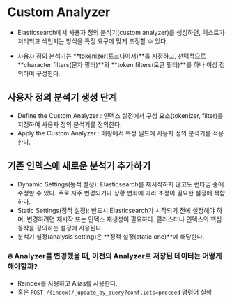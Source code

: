 # Custom Analyzer
- Elasticsearch에서 사용자 정의 분석기(custom analyzer)를 생성하면, 텍스트가 처리되고 색인되는 방식을 특정 요구에 맞게 조정할 수 있다.

- 사용자 정의 분석기는 **tokenizer(토크나이저)**를 지정하고, 선택적으로 **character filters(문자 필터)**와 **token filters(토큰 필터)**를 하나 이상 정의하여 구성한다.

## 사용자 정의 분석기 생성 단계
- Define the Custom Analyzer : 인덱스 설정에서 구성 요소(tokenizer, filter)를 지정하여 사용자 정의 분석기를 정의한다.
- Apply the Custom Analyzer : 매핑에서 특정 필드에 사용자 정의 분석기를 적용한다.

## 기존 인덱스에 새로운 분석기 추가하기
- Dynamic Settings(동적 설정): Elasticsearch를 재시작하지 않고도 런타임 중에 수정할 수 있다. 주로 자주 변경되거나 상황 변화에 따라 조정이 필요한 설정에 적합하다.
- Static Settings(정적 설정): 반드시 Elasticsearch가 시작되기 전에 설정해야 하며, 변경하려면 재시작 또는 인덱스 재생성이 필요하다. 클러스터나 인덱스의 핵심 동작을 정의하는 설정에 사용된다.
- 분석기 설정(analysis setting)은 **정적 설정(static one)**에 해당한다.

### 🔥 Analyzer를 변경했을 때, 이전의 Analyzer로 저장된 데이터는 어떻게 해야할까?
- Reindex를 사용하고 Alias를 사용한다.
- 혹은 `POST /{index}/_update_by_query?conflicts=proceed` 명령어 실행
